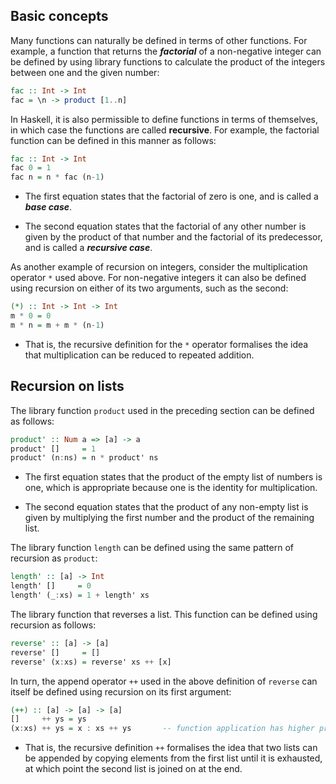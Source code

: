 ## Basic concepts
Many functions can naturally be defined in terms of other functions. For example, a function that returns the ***factorial*** of a non-negative integer can be defined by using library functions to calculate the product of the integers between one and the given number:
```Haskell
fac :: Int -> Int
fac = \n -> product [1..n]
```

In Haskell, it is also permissible to define functions in terms of themselves, in which case the functions are called **recursive**. For example, the factorial function can be defined in this manner as follows:
```Haskell
fac :: Int -> Int
fac 0 = 1
fac n = n * fac (n-1)
```

* The first equation states that the factorial of zero is one, and is called a ***base case***.

* The second equation states that the factorial of any other number is given by the product of that number and the factorial of its predecessor, and is called a ***recursive case***.

As another example of recursion on integers, consider the multiplication operator `*` used above. For non-negative integers it can also be defined using recursion on either of its two arguments, such as the second:
```Haskell
(*) :: Int -> Int -> Int
m * 0 = 0
m * n = m + m * (n-1)
```
* That is, the recursive definition for the `*` operator formalises the idea that multiplication can be reduced to repeated addition.

## Recursion on lists
The library function `product` used in the preceding section can be defined as follows:
```Haskell
product' :: Num a => [a] -> a
product' []     = 1
product' (n:ns) = n * product' ns
```
* The first equation states that the product of the empty list of numbers is one, which is appropriate because one is the identity for multiplication.

* The second equation states that the product of any non-empty list is given by multiplying the first number and the product of the remaining list.

The library function `length` can be defined using the same pattern of recursion as `product`:
```Haskell
length' :: [a] -> Int
length' []     = 0
length' (_:xs) = 1 + length' xs
```

The library function that reverses a list. This function can be defined using recursion as follows:
```Haskell
reverse' :: [a] -> [a]
reverse' []     = []
reverse' (x:xs) = reverse' xs ++ [x]
```

In turn, the append operator `++` used in the above definition of `reverse` can itself be defined using recursion on its first argument:
```Haskell
(++) :: [a] -> [a] -> [a]
[]     ++ ys = ys
(x:xs) ++ ys = x : xs ++ ys       -- function application has higher priority than all other operators in the language
```
* That is, the recursive definition `++` formalises the idea that two lists can be appended by copying elements from the first list until it is exhausted, at which point the second list is joined on at the end.

